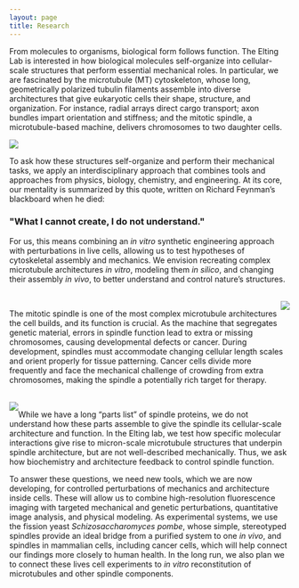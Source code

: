 ```yaml
---
layout: page
title: Research
---
```


From molecules to organisms, biological form follows function. The Elting Lab is interested in how biological molecules self-organize into cellular-scale structures that perform essential mechanical roles. In particular, we are fascinated by the microtubule (MT) cytoskeleton, whose long, geometrically polarized tubulin filaments assemble into diverse architectures that give eukaryotic cells their shape, structure, and organization. For instance, radial arrays direct cargo transport; axon bundles impart orientation and stiffness; and the mitotic spindle, a microtubule-based machine, delivers chromosomes to two daughter cells.





<div class="row">
     <div class="media">
          <img class="media-object" src="{{ site.baseurl }}/images/research1.png">
     </div>
</div>

To ask how these structures self-organize and perform their mechanical tasks, we apply an interdisciplinary approach that combines tools and approaches from physics, biology, chemistry, and engineering. At its core, our mentality is summarized by this quote, written on Richard Feynman’s blackboard when he died:

<h3>"What I cannot create, I do not understand."</h3>

For us, this means combining an _in vitro_ synthetic engineering approach with perturbations in live cells, allowing us to test hypotheses of cytoskeletal assembly and mechanics. We envision recreating complex microtubule architectures _in vitro_, modeling them _in silico_, and changing their assembly _in vivo_, to better understand and control nature’s structures.


<br>
<div style="float: right; max-width: 450px;">
     <div class="media">
       <img class="media-object" src="{{ site.baseurl }}/images/research2.png">
     </div>
</div>



The mitotic spindle is one of the most complex microtubule architectures the cell builds, and its function is crucial. As the machine that segregates genetic material, errors in spindle function lead to extra or missing chromosomes, causing developmental defects or cancer. During development, spindles must accommodate changing cellular length scales and orient properly for tissue patterning. Cancer cells divide more frequently and face the mechanical challenge of crowding from extra chromosomes, making the spindle a potentially rich target for therapy.

<br>
<div style="float: left; max-width: 450px;">
     <div class="media">
       <img class="media-object" src="{{ site.baseurl }}/images/research2.png">
     </div>
</div>



While we have a long “parts list” of spindle proteins, we do not understand how these parts assemble to give the spindle its cellular-scale architecture and function. In the Elting lab, we test how specific molecular interactions give rise to micron-scale microtubule structures that underpin spindle architecture, but are not well-described mechanically. Thus, we ask how biochemistry and architecture feedback to control spindle function.

To answer these questions, we need new tools, which we are now developing, for controlled perturbations of mechanics and architecture inside cells. These will allow us to combine high-resolution fluorescence imaging with targeted mechanical and genetic perturbations, quantitative image analysis, and physical modeling. As experimental systems, we use the fission yeast _Schizosaccharomyces pombe_, whose simple, stereotyped spindles provide an ideal bridge from a purified system to one _in vivo_, and spindles in mammalian cells, including cancer cells, which will help connect our findings more closely to human health. In the long run, we also plan we to connect these lives cell experiments to  _in vitro_ reconstitution of microtubules and other spindle components.


